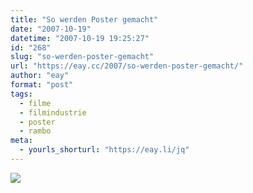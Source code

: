 ```yaml
---
title: "So werden Poster gemacht"
date: "2007-10-19"
datetime: "2007-10-19 19:25:27"
id: "268"
slug: "so-werden-poster-gemacht"
url: "https://eay.cc/2007/so-werden-poster-gemacht/"
author: "eay"
format: "post"
tags:
  - filme
  - filmindustrie
  - poster
  - rambo
meta:
  - yourls_shorturl: "https://eay.li/jq"
---
```


[![](/uploads/2007/ramboposter.jpg)](http://www.slashfilm.com/2007/10/18/new-rambo-title-new-rambo-poster/)
